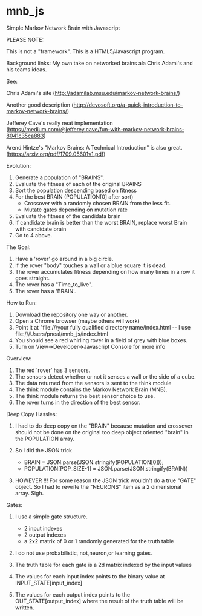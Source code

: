 # mnb_js
Simple Markov Network Brain with Javascript

PLEASE NOTE: 

This is not a "framework". This is a HTML5/Javascript program.

Background links:
My own take on networked brains ala Chris Adami's and
his teams ideas.

See: 

 Chris Adami's site (http://adamilab.msu.edu/markov-network-brains/)

 Another good description (http://devosoft.org/a-quick-introduction-to-markov-network-brains/)

 Jefferey Cave's really neat implementation
 (https://medium.com/@jefferey.cave/fun-with-markov-network-brains-8041c35ca883)

 Arend Hintze's "Markov Brains: A Technical Introduction" is also great. (https://arxiv.org/pdf/1709.05601v1.pdf)


Evolution:

1. Generate a population of "BRAINS".
2. Evaluate the fitness of each of the original BRAINS
3. Sort the population descending based on fitness
4. For the best BRAIN (POPULATION[0] after sort)
    - Crossover with a randomly chosen BRAIN from the less fit.
    - Mutate gates depending on mutation rate
5. Evaluate the fitness of the candidata brain 
6. If candidate brain is better than the worst BRAIN, 
   replace worst Brain with candidate brain
7. Go to 4 above.

The Goal:

1. Have a 'rover' go around in a big circle.
2. If the rover "body" touches a wall or a blue square it is dead.
3. The rover accumulates fitness depending on how many times in a row
   it goes straight.
4. The rover has a "Time_to_live". 
5. The rover has a 'BRAIN'.
 

How to Run:
1. Download the repository one way or another.
2. Open a Chrome browser (maybe others will work)
3. Point it at "file:///your fully qualified directory name/index.html -- I use file:///Users/pneal/mnb_js/index.html
4. You should see a red whirling rover in a field of grey with blue boxes.
5. Turn on View->Developer->Javascript Console for more info

Overview:

1. The red 'rover' has 3 sensors.
2. The sensors detect whether or not it senses a wall or the side of a cube.
3. The data returned from the sensors is sent to the think module
4. The think module contains the Markov Network Brain (MNB).
5. The think module returns the best sensor choice to use.
6. The rover turns in the direction of the best sensor.

Deep Copy Hassles:

1. I had to do deep copy on the "BRAIN" because mutation and crossover should
not be done on the original too deep object oriented "brain" in the POPULATION array.

2. So I did the JSON trick
    - BRAIN = JSON.parse(JSON.stringify(POPULATION[0]));
    - POPULATION[POP_SIZE-1] = JSON.parse(JSON.stringify(BRAIN))

3. HOWEVER !!! For some reason the JSON trick wouldn't do 
   a true "GATE" object. So I had to rewrite the "NEURONS" item as a
   2 dimensional array. Sigh.

Gates:

1. I use a simple gate structure.
    - 2 input indexes 
    - 2 output indexes
    - a 2x2 matrix of 0 or 1 randomly generated for the truth table

2. I do not use probabilistic, not,neuron,or learning gates.

3. The truth table for each gate is a 2d matrix indexed by the input values

4. The values for each input index points to the binary value at INPUT_STATE[input_index]

5. The values for each output index points to the OUT_STATE[output_index] where the result of the truth table will be written.


